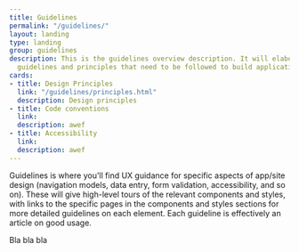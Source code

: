 ```yaml
---
title: Guidelines
permalink: "/guidelines/"
layout: landing
type: landing
group: guidelines
description: This is the guidelines overview description. It will elaborate on the
  guidelines and principles that need to be followed to build applications.
cards:
- title: Design Principles
  link: "/guidelines/principles.html"
  description: Design principles
- title: Code conventions
  link: 
  description: awef
- title: Accessibility
  link: 
  description: awef
---
```


Guidelines is where you'll find UX guidance for specific aspects of app/site design (navigation models, data entry, form validation, accessibility, and so on). These will give high-level tours of the relevant components and styles, with links to the specific pages in the components and styles sections for more detailed guidelines on each element. Each guideline is effectively an article on good usage.

Bla bla bla